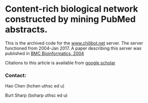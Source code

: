# Content-rich biological network constructed by mining PubMed abstracts.

This is the archived code for the www.chilibot.net server. The server functioned from 2004-Jan 2017. A paper describing this server was published in [BMC Bioinformatics, 2004](https://bmcbioinformatics.biomedcentral.com/articles/10.1186/1471-2105-5-147)


Citations to this article is available from [google scholar](https://scholar.google.com/citations?view_op=view_citation&hl=en&user=UZANnyIAAAAJ&citation_for_view=UZANnyIAAAAJ:4TOpqqG69KYC)

### Contact:


Hao Chen (hchen uthsc ed u)

Burt Sharp (bsharp  uthsc ed u)


